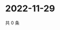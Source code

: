 # 2022-11-29

共 0 条

<!-- BEGIN WEIBO -->
<!-- 最后更新时间 Tue Nov 29 2022 19:12:30 GMT+0800 (China Standard Time) -->

<!-- END WEIBO -->
